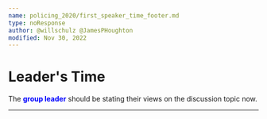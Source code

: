 ```yaml
---
name: policing_2020/first_speaker_time_footer.md
type: noResponse
author: @willschulz @JamesPHoughton
modified: Nov 30, 2022
---
```


# Leader's Time

The <span style = "color:blue">**group leader**</span> should be stating their views on the discussion topic now.

---
